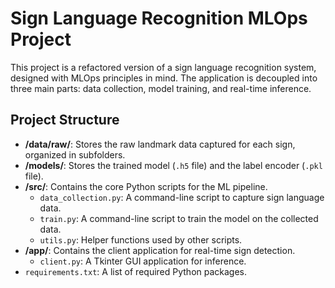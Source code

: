 # Sign Language Recognition MLOps Project

This project is a refactored version of a sign language recognition system, designed with MLOps principles in mind. The application is decoupled into three main parts: data collection, model training, and real-time inference.

## Project Structure

- **/data/raw/**: Stores the raw landmark data captured for each sign, organized in subfolders.
- **/models/**: Stores the trained model (`.h5` file) and the label encoder (`.pkl` file).
- **/src/**: Contains the core Python scripts for the ML pipeline.
  - `data_collection.py`: A command-line script to capture sign language data.
  - `train.py`: A command-line script to train the model on the collected data.
  - `utils.py`: Helper functions used by other scripts.
- **/app/**: Contains the client application for real-time sign detection.
  - `client.py`: A Tkinter GUI application for inference.
- `requirements.txt`: A list of required Python packages.

